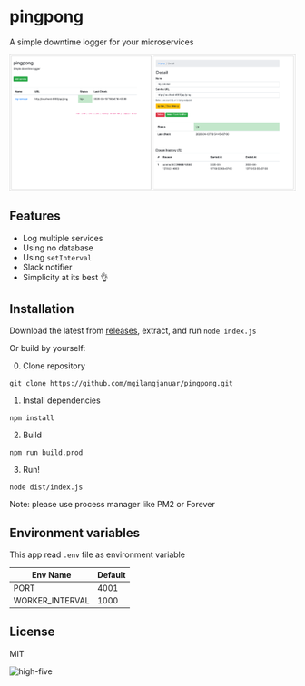 # pingpong

A simple downtime logger for your microservices

![pingpong](./assets/ss1.png)

## Features

 - Log multiple services
 - Using no database
 - Using `setInterval`
 - Slack notifier
 - Simplicity at its best 👌

## Installation

Download the latest from [releases](https://github.com/mgilangjanuar/pingpong/releases), extract, and run `node index.js`

Or build by yourself:

0. Clone repository

```
git clone https://github.com/mgilangjanuar/pingpong.git
```

1. Install dependencies

```
npm install
```

2. Build

```
npm run build.prod
```

3. Run!

```
node dist/index.js
```

Note: please use process manager like PM2 or Forever

## Environment variables

This app read `.env` file as environment variable

Env Name | Default
--- | ---
PORT | 4001
WORKER_INTERVAL | 1000

## License

MIT

![high-five](https://media0.giphy.com/media/26BREWfA5cRZJbMd2/giphy.gif?cid=ecf05e4721370e49dc41cdc59e140f4c0337fcaa46553ddb&rid=giphy.gif)